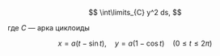 $$ \int\limits_{C} y^2 ds, $$

где $C$ — арка циклоиды

$$ x= a(t-\sin t), \quad y = a(1-\cos t) \quad (0\leq t \leq 2\pi) $$